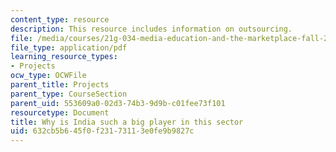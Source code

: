 ```yaml
---
content_type: resource
description: This resource includes information on outsourcing.
file: /media/courses/21g-034-media-education-and-the-marketplace-fall-2005/632cb5b645f0f23173113e0fe9b9827c_MIT21G_034F05_outsourciwhy.pdf
file_type: application/pdf
learning_resource_types:
- Projects
ocw_type: OCWFile
parent_title: Projects
parent_type: CourseSection
parent_uid: 553609a0-02d3-74b3-9d9b-c01fee73f101
resourcetype: Document
title: Why is India such a big player in this sector
uid: 632cb5b6-45f0-f231-7311-3e0fe9b9827c
---
```

